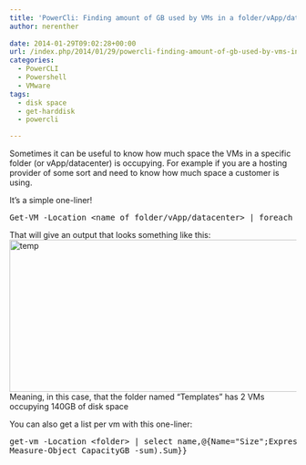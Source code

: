 ```yaml
---
title: 'PowerCli: Finding amount of GB used by VMs in a folder/vApp/datacenter'
author: nerenther
 
date: 2014-01-29T09:02:28+00:00
url: /index.php/2014/01/29/powercli-finding-amount-of-gb-used-by-vms-in-a-foldervappdatacenter/
categories:
  - PowerCLI
  - Powershell
  - VMware
tags:
  - disk space
  - get-harddisk
  - powercli

---
```

Sometimes it can be useful to know how much space the VMs in a specific folder (or vApp/datacenter) is occupying. For example if you are a hosting provider of some sort and need to know how much space a customer is using.

It&#8217;s a simple one-liner!

<div>
  <div>
    <pre>Get-VM -Location &lt;name of folder/vApp/datacenter&gt; | foreach {Get-HardDisk -VM $_.name} | Measure-Object CapacityGB -Sum</pre>
  </div>
  
  <p>
    That will give an output that looks something like this:<br /> <a href="http://cloud.kemta.net/wp-uploads/temp.png"><img decoding="async" loading="lazy" class="aligncenter size-full wp-image-545" alt="temp" src="http://cloud.kemta.net/wp-uploads/temp.png" width="830" height="267" /></a><br /> Meaning, in this case, that the folder named &#8220;Templates&#8221; has 2 VMs occupying 140GB of disk space
  </p>
  
  <p>
    You can also get a list per vm with this one-liner:
  </p>
  
  <pre>get-vm -Location &lt;folder&gt; | select name,@{Name="Size";Expression={(Get-HardDisk -VM $_.name |
Measure-Object CapacityGB -sum).Sum}}</pre>
</div>
